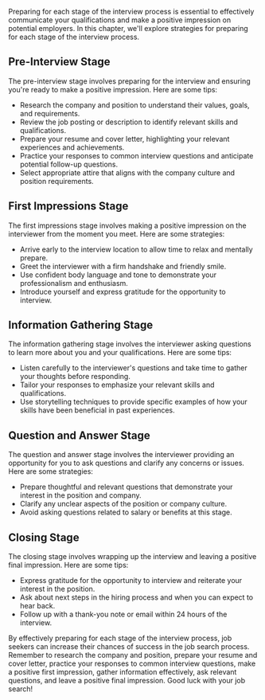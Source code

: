 
Preparing for each stage of the interview process is essential to effectively communicate your qualifications and make a positive impression on potential employers. In this chapter, we'll explore strategies for preparing for each stage of the interview process.

Pre-Interview Stage
-------------------

The pre-interview stage involves preparing for the interview and ensuring you're ready to make a positive impression. Here are some tips:

* Research the company and position to understand their values, goals, and requirements.
* Review the job posting or description to identify relevant skills and qualifications.
* Prepare your resume and cover letter, highlighting your relevant experiences and achievements.
* Practice your responses to common interview questions and anticipate potential follow-up questions.
* Select appropriate attire that aligns with the company culture and position requirements.

First Impressions Stage
-----------------------

The first impressions stage involves making a positive impression on the interviewer from the moment you meet. Here are some strategies:

* Arrive early to the interview location to allow time to relax and mentally prepare.
* Greet the interviewer with a firm handshake and friendly smile.
* Use confident body language and tone to demonstrate your professionalism and enthusiasm.
* Introduce yourself and express gratitude for the opportunity to interview.

Information Gathering Stage
---------------------------

The information gathering stage involves the interviewer asking questions to learn more about you and your qualifications. Here are some tips:

* Listen carefully to the interviewer's questions and take time to gather your thoughts before responding.
* Tailor your responses to emphasize your relevant skills and qualifications.
* Use storytelling techniques to provide specific examples of how your skills have been beneficial in past experiences.

Question and Answer Stage
-------------------------

The question and answer stage involves the interviewer providing an opportunity for you to ask questions and clarify any concerns or issues. Here are some strategies:

* Prepare thoughtful and relevant questions that demonstrate your interest in the position and company.
* Clarify any unclear aspects of the position or company culture.
* Avoid asking questions related to salary or benefits at this stage.

Closing Stage
-------------

The closing stage involves wrapping up the interview and leaving a positive final impression. Here are some tips:

* Express gratitude for the opportunity to interview and reiterate your interest in the position.
* Ask about next steps in the hiring process and when you can expect to hear back.
* Follow up with a thank-you note or email within 24 hours of the interview.

By effectively preparing for each stage of the interview process, job seekers can increase their chances of success in the job search process. Remember to research the company and position, prepare your resume and cover letter, practice your responses to common interview questions, make a positive first impression, gather information effectively, ask relevant questions, and leave a positive final impression. Good luck with your job search!
